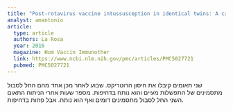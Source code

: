 ```yaml
---
title: "Post-rotavirus vaccine intussusception in identical twins: A case report"
analyst: amantonio
article:
  type: article
  authors: La Rosa
  year: 2016
  magazine: Hum Vaccin Immunother
  link: https://www.ncbi.nlm.nih.gov/pmc/articles/PMC5027721
  pubmed: PMC5027721
---
```


שני תאומים קיבלו את חיסון הרוטריקס. שבוע לאחר מכן אחד מהם החל לסבול מתסמינים של התפשלות מעיים והוא נותח בדחיפות. מספר שעות אחרי הניתוח התאום השני החל לסבול מתסמינים דומים ואף הוא נותח. אבל פחות בדחיפות.
